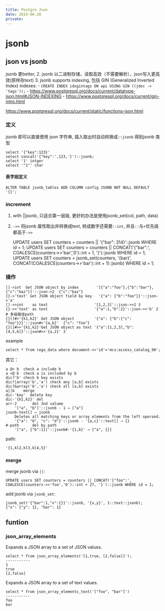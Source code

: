 ```yaml
---
title: Postgre Json
date: 2019-06-20
private:
---
```

# jsonb
## json vs jsonb 
jsonb 更better,
2. jsonb 以二进制存储，读取高效（不需要解析），json写入更高效(原样存text)
3. jsonb supports indexing, 包括 GIN (Generalized Inverted Index) indexes:
    - `CREATE INDEX idxgintags ON api USING GIN ((jdoc -> 'tags'));`
    - https://www.postgresql.org/docs/current/datatype-json.html#JSON-INDEXING
    - https://www.postgresql.org/docs/current/gin-intro.html

https://www.postgresql.org/docs/current/static/functions-json.html

### 定义
jsonb 即可以直接使用 json 字符串, 插入取出时自动转换成`::jsonb` 得到jsonb 类型

    select '{"key":123}'
    select concat('{"key":',123,'}')::jsonb;
    select '1' intger
    select '"1"' char

#### 表字段定义

    ALTER TABLE jsonb_tables ADD COLUMN config JSONB NOT NULL DEFAULT '{}';

### increment
1. with ||jsonb, 只适合第一层级, 更好的办法是使用jsonb_set(col, path, data)
2. `->>` 将jsonb 属性取出并转换成text, 转成数字还需要`::int`, 并且`::`与`+`优先级都高于`->>`

    UPDATE users SET counters = counters || '{"bar": 314}'::jsonb WHERE id = 1;
    UPDATE users SET counters = counters || CONCAT('{"bar":', COALESCE(counters->>'bar','0')::int + 1, '}')::jsonb WHERE id = 1;
    UPDATE users SET counters = jsonb_set(counters, '{bar}', CONCAT(COALESCE(counters->>'bar')::int + 1)::jsonb) WHERE id = 1;

### 操作

    []->int	 Get JSON object by index        '[{"a":"foo"},{"b":"bar"},{"c":"baz"}]'::json->2  {"c":"baz"}
    {}->'text' Get JSON object field by key   '{"a": {"b":"foo"}}'::json->'a'
    []->>int	as text                     '[1,2,3]'::json->>2	3
    {}->>'text'	as text                     '{"a":1,"b":2}'::json->>'b'	2
    # 多级路径path
    {}[]#>'{k1,k2}' Get JSON object	        '{"a": {"b":{"c": "foo"}}}'::json#>'{a,b}'	{"c": "foo"}
    {}[]#>>'{k1,k2}'Get JSON object as text	'{"a":[1,2,3],"b":[4,5,6]}'::json#>>'{a,2}'	3

example

    select * from rego_data where document->>'id'='mcs:access_catalog_90';

其它：

    a @> b  check a include b
    a <@ b  check a is included by b
    dic?'b' check b key exists
    dic?|array('b','a') check any [a,b] exists
    dic?&array('b','a') check all [a,b] exists
    a||b    merge
    dic-'key'  delete key
    dic-'{k1,k2}' del
    arr-2       del 3nd valume
        '["a", "b"]'::jsonb - 1 → ["a"]
    jsonb-text[] → jsonb
        Deletes all matching keys or array elements from the left operand.
        '{"a": "b", "c": "d"}'::jsonb - '{a,c}'::text[] → {}
    #-path      del by path
        '["a", {"b":1}]'::jsonb#-'{1,b}' → ["a", {}]

path:

    '{1,kl2,kl3,kl4,5}'

### merge
merge jsonb via `||`:

    UPDATE users SET counters = counters || CONCAT('{"foo":', COALESCE(counters->>'foo','0')::int + 27, '}')::jsonb WHERE id = 1;

add jsonb via `jsonb_set`:

    jsonb_set('{"bar":1,"x":{}}'::jsonb, '{x,y}', 1::text::jsonb);
    {"x": {"y": 1}, "bar": 1}

## funtion
### json_array_elements
Expands a JSON array to a set of JSON values.	

    select * from json_array_elements('[1,true, [2,false]]');
    -----------
    1
    true
    [2,false]

Expands a JSON array to a set of text values.	

	select * from json_array_elements_text('["foo", "bar"]')
    -----------
    foo
    bar
